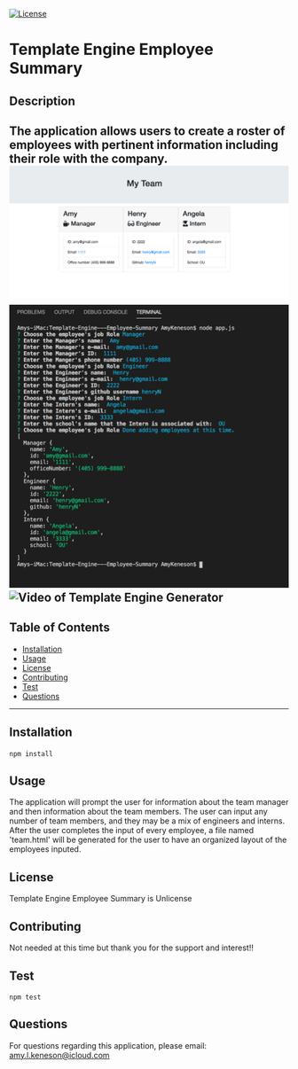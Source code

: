 
  
  [![License](https://img.shields.io/badge/license-Unlicense-blue.svg)](http://unlicense.org/)

  

  # Template Engine Employee Summary
  ## Description
  The application allows users to create a roster of employees with pertinent information including their role with the company.
  ![Image of Template Engine Generator](https://github.com/akeneson/Template-Engine---Employee-Summary/blob/master/Screen%20Shot%202020-09-09%20at%206.58.05%20PM.png?raw=true)
  ![Image of Template Engine Generator](https://github.com/akeneson/Template-Engine---Employee-Summary/blob/master/Screen%20Shot%202020-09-09%20at%206.57.44%20PM.png?raw=true)
  ![Video of Template Engine Generator](https://drive.google.com/file/d/1YSANFcRitqRwF1vMU9ioMb_yU-q_eTy7/view)
  ---
  ## Table of Contents

  * [Installation](#installation)
  * [Usage](#usage)
  * [License](#license)
  * [Contributing](#contributing)
  * [Test](#test)
  * [Questions](#questions)
 ---
 ## Installation

  ```
  npm install
  ```

  ## Usage
  The application will prompt the user for information about the team manager and then information about the team members. The user can input any number of team members, and they may be a mix of engineers and interns. After the user completes the input of every employee, a file named 'team.html' will be generated for the user to have an organized layout of the employees inputed.
  
  ## License
  Template Engine Employee Summary is Unlicense

  ## Contributing
  Not needed at this time but thank you for the support and interest!!

  ## Test

  ```
  npm test
  ```

  ## Questions
  For questions regarding this application, please email: 
  amy.l.keneson@icloud.com




